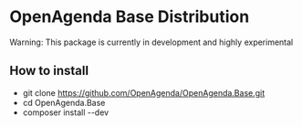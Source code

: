 OpenAgenda Base Distribution
============================

Warning: This package is currently in development and highly experimental


How to install
--------------

* git clone https://github.com/OpenAgenda/OpenAgenda.Base.git
* cd OpenAgenda.Base
* composer install --dev
